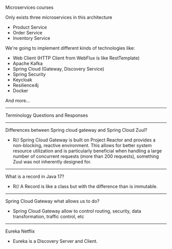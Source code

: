 Microservices courses

Only exists three microservices in this architecture
* Product Service
* Order Service
* Inventory Service


We're going to implement different kinds of technologies like:
* Web Client (HTTP Client from WebFlux is like RestTemplate)
* Apache Kafka
* Spring Cloud (Gateway, Discovery Service)
* Spring Security
* Keycloak
* Resilience4j
* Docker

And more...
***
Terminology
Questions and Responses
***
Differences between Spring cloud gateway and Spring Cloud Zuul?
- R// Spring Cloud Gateway is built on Project Reactor and provides a non-blocking, reactive environment. This allows for better system resource utilization and is particularly beneficial when handling a large number of concurrent requests (more than 200 requests), something Zuul was not inherently designed for.
***
What is a record in Java 17?
* R// A Record is like a class but with the difference than is immutable.
***
Spring Cloud Gateway what allows us to do?
* Spring Cloud Gateway allow to control routing, security, data transformation, traffic control, etc
***
Eureka Netflix
* Eureka is a Discovery Server and Client.





